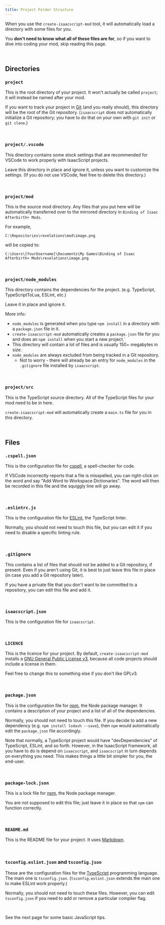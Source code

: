 ```yaml
---
title: Project Folder Structure
---
```


When you use the `create-isaacscript-mod` tool, it will automatically load a directory with some files for you.

You **don't need to know what all of these files are for**, so if you want to dive into coding your mod, skip reading this page.

<br />

## Directories

### `project`

This is the root directory of your project. It won't actually be called `project`; it will instead be named after your mod.

If you want to track your project in [Git](https://git-scm.com/) (and you really should), this directory will be the root of the Git repository. (`isaacscript` does not automatically initialize a Git repository; you have to do that on your own with `git init` or `git clone`.)

<br />

### `project/.vscode`

This directory contains some stock settings that are recommended for VSCode to work properly with IsaacScript projects.

Leave this directory in place and ignore it, unless you want to customize the settings. (If you do not use VSCode, feel free to delete this directory.)

<br />

### `project/mod`

This is the source mod directory. Any files that you put here will be automatically transferred over to the mirrored directory in `Binding of Isaac Afterbirth+ Mods`.

For example,
```batch
C:\Repositories\revelations\mod\image.png
```
will be copied to:
```batch
C:\Users\[YourUsername]\Documents\My Games\Binding of Isaac Afterbirth+ Mods\revelations\image.png
```

<br />

### `project/node_modules`

This directory contains the dependencies for the project. (e.g. TypeScript, TypeScriptToLua, ESLint, etc.)

Leave it in place and ignore it.

More info:

- `node_modules` is generated when you type `npm install` in a directory with a `package.json` file in it.
- `create-isaacscript-mod` automatically creates a `package.json` file for you and does an `npm install` when you start a new project.`
- This directory will contain a lot of files and is usually 150+ megabytes in size.
- `node_modules` are always excluded from being tracked in a Git repository.
  - Not to worry - there will already be an entry for `node_modules` in the `.gitignore` file installed by `isaacscript`.

<br />

### `project/src`

This is the TypeScript source directory. All of the TypeScript files for your mod need to be in here.

`create-isaacscript-mod` will automatically create a `main.ts` file for you in this directory.

<br />

## Files

### `.cspell.json`

This is the configuration file for [cspell](https://github.com/streetsidesoftware/cspell), a spell-checker for code.

If VSCode incorrectly reports that a file is misspelled, you can right-click on the word and say "Add Word to Workspace Dictionaries". The word will then be recorded in this file and the squiggly line will go away.

<br />

### `.eslintrc.js`

This is the configuration file for [ESLint](https://eslint.org/), the TypeScript linter.

Normally, you should not need to touch this file, but you can edit it if you need to disable a specific linting rule.

<br />

### `.gitignore`

This contains a list of files that should not be added to a Git repository, if present. Even if you aren't using Git, it is best to just leave this file in place (in case you add a Git repository later).

If you have a private file that you don't want to be committed to a repository, you can edit this file and add it.

<br />

### `isaacscript.json`

This is the configuration file for `isaacscript`.

<br />

### `LICENCE`

This is the licence for your project. By default, `create-isaacscript-mod` installs a [GNU General Public License v3](https://www.gnu.org/licenses/gpl-3.0.en.html), because all code projects should include a license in them.

Feel free to change this to something else if you don't like GPLv3.

<br />

### `package.json`

This is the configuration file for [npm](https://www.npmjs.com/), the Node package manager. It contains a description of your project and a list of all of the dependencies.

Normally, you should not need to touch this file. If you decide to add a new dependency (e.g. `npm install lodash --save`), then `npm` would automatically edit the `package.json` file accordingly.

Note that normally, a TypeScript project would have "devDependencies" of TypeScript, ESLint, and so forth. However, in the IsaacScript framework, all you have to do is depend on `isaacscript`, and `isaacscript` in turn depends on everything you need. This makes things a little bit simpler for you, the end-user.

<br />

### `package-lock.json`

This is a lock file for [npm](https://www.npmjs.com/), the Node package manager.

You are not supposed to edit this file; just leave it in place so that `npm` can function correctly.

<br />

### `README.md`

This is the README file for your project. It uses [Markdown](https://guides.github.com/features/mastering-markdown/).

<br />

### `tsconfig.eslint.json` and `tsconfig.json`

These are the configuration files for the [TypeScript](https://www.typescriptlang.org/) programming language. The main one is `tsconfig.json`. (`tsconfig.eslint.json` extends the main one to make ESLint work properly.)

Normally, you should not need to touch these files. However, you can edit `tsconfig.json` if you need to add or remove a particular compiler flag.

<br />

See the next page for some basic JavaScript tips.
